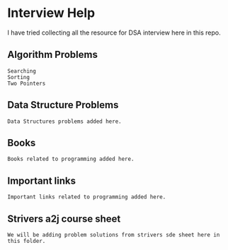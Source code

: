 # Interview Help

I have tried collecting all the resource for DSA interview here in this repo.

## Algorithm Problems
    Searching
    Sorting
    Two Pointers
## Data Structure Problems
    Data Structures problems added here.
## Books
    Books related to programming added here.
## Important links
    Important links related to programming added here.

## Strivers a2j course sheet
    We will be adding problem solutions from strivers sde sheet here in this folder.
	


